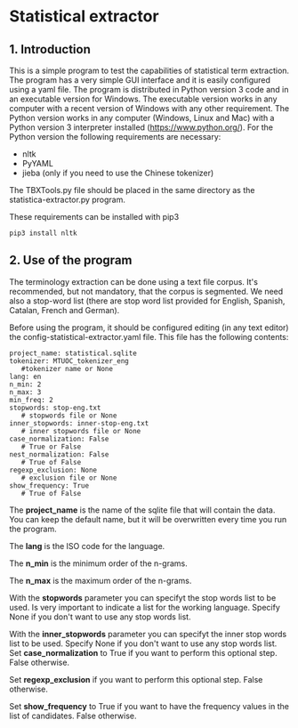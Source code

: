 # Statistical extractor

## 1. Introduction

This is a simple program to test the capabilities of statistical term extraction. The program has a very simple GUI interface and it is easily configured using a yaml file. The program is distributed in Python version 3 code and in an executable version for Windows. The executable version works in any computer with a recent version of Windows with any other requirement. The Python version works in any computer (Windows, Linux and Mac) with a Python version 3 interpreter installed (https://www.python.org/). For the Python version the following requirements are necessary:

* nltk
* PyYAML
* jieba (only if you need to use the Chinese tokenizer)

The TBXTools.py file should be placed in the same directory as the statistica-extractor.py program.

These requirements can be installed with pip3

```pip3 install nltk```

## 2. Use of the program

The terminology extraction can be done using a text file corpus. It's recommended, but not mandatory, that the corpus is segmented. We need also a stop-word list (there are stop word list provided for English, Spanish, Catalan, French and German).

Before using the program, it should be configured editing (in any text editor) the config-statistical-extractor.yaml file. This file has the following contents:

```
project_name: statistical.sqlite
tokenizer: MTUOC_tokenizer_eng
   #tokenizer name or None
lang: en
n_min: 2
n_max: 3
min_freq: 2
stopwords: stop-eng.txt
   # stopwords file or None
inner_stopwords: inner-stop-eng.txt
   # inner stopwords file or None
case_normalization: False
   # True or False
nest_normalization: False
   # True of False
regexp_exclusion: None
   # exclusion file or None
show_frequency: True
   # True of False
```

The **project_name** is the name of the sqlite file that will contain the data. You can keep the default name, but it will be overwritten every time you run the program. 

The **lang** is the ISO code for the language. 

The **n_min** is the minimum order of the n-grams.

The **n_max** is the maximum order of the n-grams.

With the **stopwords** parameter you can specifyt the stop words list to be used. Is very important to indicate a list for the working language. Specify None if you don't want to use any stop words list.

With the **inner_stopwords** parameter you can specifyt the inner stop words list to be used. Specify None if you don't want to use any stop words list.
Set **case_normalization** to True if you want to perform this optional step. False otherwise.

Set **regexp_exclusion** if you want to perform this optional step. False otherwise.

Set **show_frequency** to True if you want to have the frequency values in the list of candidates. False otherwise.


